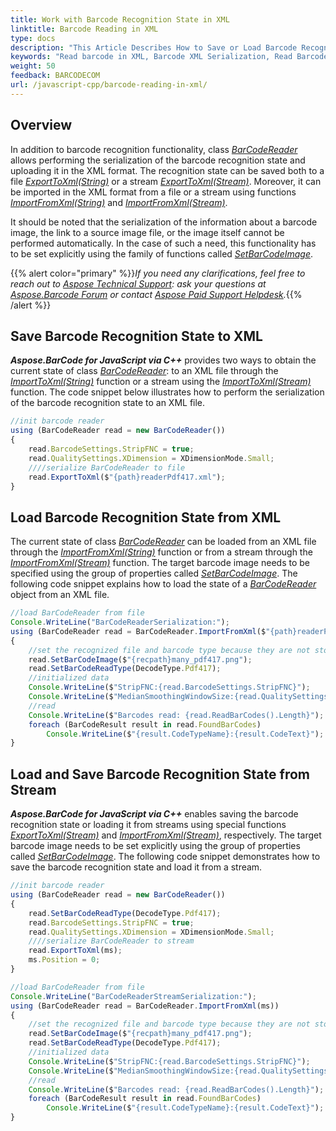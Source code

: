 ```yaml
---
title: Work with Barcode Recognition State in XML
linktitle: Barcode Reading in XML
type: docs
description: "This Article Describes How to Save or Load Barcode Recognition State in the XML format"
keywords: "Read barcode in XML, Barcode XML Serialization, Read Barcode from Stream, Scan Barcode from Image, Many Barcodes in One Image, Read PDF417 Barcode, Aspose.BarCode, Read Barcode JavaScript"
weight: 50
feedback: BARCODECOM
url: /javascript-cpp/barcode-reading-in-xml/
---
```


## **Overview**
In addition to barcode recognition functionality, class [*BarCodeReader*](https://reference.aspose.com/barcode/javascript-cpp/aspose.barcode.barcoderecognition/barcodereader) allows performing the serialization of the barcode recognition state and uploading it in the XML format. The recognition state can be saved both to a file [*ExportToXml(String)*](https://reference.aspose.com/barcode/javascript-cpp/aspose.barcode.barcoderecognition.barcodereader/exporttoxml/methods/1) or a stream [*ExportToXml(Stream)*](https://reference.aspose.com/barcode/javascript-cpp/aspose.barcode.barcoderecognition/barcodereader/methods/exporttoxml). Moreover, it can be imported in the XML format from a file or a stream using functions [*ImportFromXml(String)*](https://reference.aspose.com/barcode/javascript-cpp/aspose.barcode.barcoderecognition.barcodereader/importfromxml/methods/1) and [*ImportFromXml(Stream)*](https://reference.aspose.com/barcode/javascript-cpp/aspose.barcode.barcoderecognition/barcodereader/methods/importfromxml). 
  
It should be noted that the serialization of the information about a barcode image, the link to a source image file, or the image itself cannot be performed automatically. In the case of such a need, this functionality has to be set explicitly using the family of functions called [*SetBarCodeImage*](https://reference.aspose.com/barcode/javascript-cpp/aspose.barcode.barcoderecognition/barcodereader/methods/setbarcodeimage/index).    

{{% alert color="primary" %}}*If you need any clarifications, feel free to reach out to [Aspose Technical Support](/barcode/javascript-cpp/technical-support/): ask your questions at [Aspose.Barcode Forum](https://forum.aspose.com/c/barcode/13) or contact [Aspose Paid Support Helpdesk](https://helpdesk.aspose.com/).*{{% /alert %}}

## **Save Barcode Recognition State to XML**
***Aspose.BarCode for JavaScript via C++*** provides two ways to obtain the current state of class [*BarCodeReader*](https://reference.aspose.com/barcode/javascript-cpp/aspose.barcode.barcoderecognition/barcodereader): to an XML file through the [*ImportToXml(String)*](https://reference.aspose.com/barcode/javascript-cpp/aspose.barcode.barcoderecognition.barcodereader/importfromxml/methods/1) function or a stream using the [*ImportToXml(Stream)*](https://reference.aspose.com/barcode/javascript-cpp/aspose.barcode.barcoderecognition/barcodereader/methods/importfromxml) function. The code snippet below illustrates how to perform the serialization of the barcode recognition state to an XML file.   
```javascript
//init barcode reader
using (BarCodeReader read = new BarCodeReader())
{
    read.BarcodeSettings.StripFNC = true;
    read.QualitySettings.XDimension = XDimensionMode.Small;
    ////serialize BarCodeReader to file
    read.ExportToXml($"{path}readerPdf417.xml");
}
```

## **Load Barcode Recognition State from XML**
The current state of class [*BarCodeReader*](https://reference.aspose.com/barcode/javascript-cpp/aspose.barcode.barcoderecognition/barcodereader) can be loaded from an XML file through the [*ImportFromXml(String)*](https://reference.aspose.com/barcode/javascript-cpp/aspose.barcode.barcoderecognition.barcodereader/importfromxml/methods/1) function or from a stream through the [*ImportFromXml(Stream)*](https://reference.aspose.com/barcode/javascript-cpp/aspose.barcode.barcoderecognition/barcodereader/methods/importfromxml) function. The target barcode image needs to be specified using the group of properties called [*SetBarCodeImage*](https://reference.aspose.com/barcode/javascript-cpp/aspose.barcode.barcoderecognition/barcodereader/methods/setbarcodeimage/index). The following code snippet explains how to load the state of a [*BarCodeReader*](https://reference.aspose.com/barcode/javascript-cpp/aspose.barcode.barcoderecognition/barcodereader) object from an XML file. 

```javascript
//load BarCodeReader from file
Console.WriteLine("BarCodeReaderSerialization:");
using (BarCodeReader read = BarCodeReader.ImportFromXml($"{path}readerPdf417.xml"))
{
    //set the recognized file and barcode type because they are not stored
    read.SetBarCodeImage($"{recpath}many_pdf417.png");
    read.SetBarCodeReadType(DecodeType.Pdf417);
    //initialized data
    Console.WriteLine($"StripFNC:{read.BarcodeSettings.StripFNC}");
    Console.WriteLine($"MedianSmoothingWindowSize:{read.QualitySettings.XDimension.ToString()}");
    //read
    Console.WriteLine($"Barcodes read: {read.ReadBarCodes().Length}");
    foreach (BarCodeResult result in read.FoundBarCodes)
        Console.WriteLine($"{result.CodeTypeName}:{result.CodeText}");
}
```


## **Load and Save Barcode Recognition State from Stream**
***Aspose.BarCode for JavaScript via C++*** enables saving the barcode recognition state or loading it from streams using special functions [*ExportToXml(Stream)*](https://reference.aspose.com/barcode/javascript-cpp/aspose.barcode.barcoderecognition/barcodereader/methods/exporttoxml) and [*ImportFromXml(Stream)*](https://reference.aspose.com/barcode/javascript-cpp/aspose.barcode.barcoderecognition/barcodereader/methods/importfromxml), respectively. The target barcode image needs to be set explicitly using the group of properties called [*SetBarCodeImage*](https://reference.aspose.com/barcode/javascript-cpp/aspose.barcode.barcoderecognition/barcodereader/methods/setbarcodeimage/index). The following code snippet demonstrates how to save the barcode recognition state and load it from a stream. 

```javascript
//init barcode reader
using (BarCodeReader read = new BarCodeReader())
{
    read.SetBarCodeReadType(DecodeType.Pdf417);
    read.BarcodeSettings.StripFNC = true;
    read.QualitySettings.XDimension = XDimensionMode.Small;
    ////serialize BarCodeReader to stream
    read.ExportToXml(ms);
    ms.Position = 0;
}

//load BarCodeReader from file
Console.WriteLine("BarCodeReaderStreamSerialization:");
using (BarCodeReader read = BarCodeReader.ImportFromXml(ms))
{
    //set the recognized file and barcode type because they are not stored
    read.SetBarCodeImage($"{recpath}many_pdf417.png");
    read.SetBarCodeReadType(DecodeType.Pdf417);
    //initialized data
    Console.WriteLine($"StripFNC:{read.BarcodeSettings.StripFNC}");
    Console.WriteLine($"MedianSmoothingWindowSize:{read.QualitySettings.XDimension.ToString()}");
    //read
    Console.WriteLine($"Barcodes read: {read.ReadBarCodes().Length}");
    foreach (BarCodeResult result in read.FoundBarCodes)
        Console.WriteLine($"{result.CodeTypeName}:{result.CodeText}");
}
```